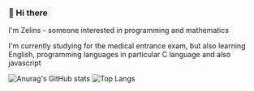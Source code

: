 ### 🧋 Hi there

I'm Zelins - someone interested in programming and mathematics

I'm currently studying for the medical entrance exam, but also learning English, programming languages ​​in particular C language and also javascript

![Anurag's GitHub stats](https://github-readme-stats.vercel.app/api?username=zel1ns&show_icons=true&theme=dark)
![Top Langs](https://github-readme-stats.vercel.app/api/top-langs/?username=zel1ns&theme=dark)
